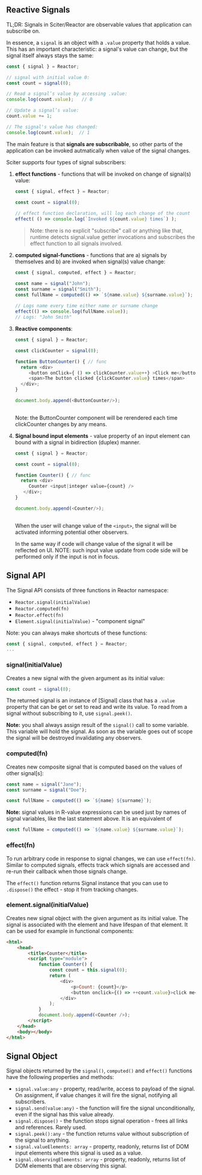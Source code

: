 
## Reactive Signals

TL;DR: Signals in Sciter/Reactor are observable values that application can subscribe on.


In essence, a `signal` is an object with a `.value` property that holds a value. This has an important characteristic: a signal's value can change, but the signal itself always stays the same:

```JavaScript
const { signal } = Reactor;

// signal with initial value 0:
const count = signal(0); 

// Read a signal’s value by accessing .value:
console.log(count.value);   // 0

// Update a signal’s value:
count.value += 1;

// The signal's value has changed:
console.log(count.value);  // 1
```

The main feature is that **signals are subscribable**, so other parts of the application can be invoked autmatically when value of the signal changes. 

Sciter supports four types of signal subscribers:

1. **effect functions** - functions that will be invoked on change of signal(s) value:

   ```JavaScript
   const { signal, effect } = Reactor;

   const count = signal(0); 
  
   // effect function declaration, will log each change of the count
   effect( () => console.log(`Invoked ${count.value} times`) );
   ```
   > Note: there is no explicit "subscribe" call or anything like that, runtime detects signal.value getter invocations and subscribes the effect function to all signals involved.  


2. **computed signal-functions** - functions that are a) signals by themselves and b) are invoked when signal(s) value change:

   ```JavaScript
   const { signal, computed, effect } = Reactor;

   const name = signal("John");
   const surname = signal("Smith");
   const fullName = computed(() => `${name.value} ${surname.value}`);
  
   // Logs name every time either name or surname change
   effect(() => console.log(fullName.value));
   // Logs: "John Smith"
   ```

3. **Reactive components**:

   ```JavaScript
   const { signal } = Reactor;

   const clickCounter = signal(0); 

   function ButtonCounter() { // func
     return <div>
        <button onClick={ () => clickCounter.value++} >Click me</button>
        <span>The button clicked {clickCounter.value} times</span>
     </div>;
   }

   document.body.append(<ButtonCounter/>);
  
   ```
   Note: the ButtonCounter component will be rerendered each time clickCounter changes by any means.


3. **Signal bound input elements** - value property of an input element can bound with a signal in bidirection (duplex) manner.  

   ```JavaScript
   const { signal } = Reactor;

   const count = signal(0); 

   function Counter() { // func
     return <div>
        Counter <input|integer value={count} /> 
      </div>;
   }

   document.body.append(<Counter/>);
  
   ```
   When the user will change value of the `<input>`, the signal will be activated informing potential other observers.

   In the same way if code will change value of the signal it will be reflected on UI. NOTE: such input value update from code side will be performed only if the input is not in focus.

## Signal API

The Signal API consists of three functions in Reactor namespace:

* `Reactor.signal(initialValue)`
* `Reactor.computed(fn)`
* `Reactor.effect(fn)`
* `Element.signal(initialValue)` - "component signal"

Note: you can always make shortcuts of these functions:

```JavaScript
const { signal, computed, effect } = Reactor;
...
```

### signal(initialValue)

Creates a new signal with the given argument as its initial value:
```JavaScript
const count = signal(0);
```

The returned signal is an instance of [Signal] class that has a `.value` property that can be get or set to read and write its value. To read from a signal without subscribing to it, use `signal.peek()`.

**Note:** you shall always assign result of the `signal()` call to some variable. This variable will hold the signal. As soon as the variable goes out of scope the signal will be destroyed invalidating any observers. 

### computed(fn)

Creates new composite signal that is computed based on the values of other signal[s]:
```JavaScript
const name = signal("Jane");
const surname = signal("Doe");

const fullName = computed(() => `${name} ${surname}`);
```

**Note:** signal values in R-value expressions can be used just by names of signal variables, like the last statement above. It is an equivalent of 

```JavaScript
const fullName = computed(() => `${name.value} ${surname.value}`);
```

### effect(fn)

To run arbitrary code in response to signal changes, we can use `effect(fn)`. Similar to computed signals, effects track which signals are accessed and re-run their callback when those signals change. 

The `effect()` function returns Signal instance that you can use to `.dispose()` the effect - stop it from tracking changes.  

### element.signal(initialValue)

Creates new signal object with the given argument as its initial value. The signal is associated with the element and have lifespan of that element.
It can be used for example in functional components:
```HTML
<html>
    <head>
        <title>Counter</title>
        <script type="module">
            function Counter() {
                const count = this.signal(0);
                return (
                    <div>
                        <p>Count: {count}</p>
                        <button onclick={() => ++count.value}>click me</button>
                    </div>
                );
            }
            document.body.append(<Counter />);
        </script>
    </head>
    <body></body>
</html>
```

## Signal Object

Signal objects returned by the `signal()`, `computed()` and `effect()` functions have the following properties and methods:

* `signal.value:any` - property, read/write, access to payload of the signal. On assignment, if value changes it will fire the signal, notifying all subscribers.
* `signal.send(value:any)` - the function will fire the signal unconditionally, even if the signal has this value already.
* `signal.dispose()` - the function stops signal operation - frees all links and references. Rarely used.
* `signal.peek():any` - the function returns value without subscription of the signal to anything.
* `signal.valueElements: array` - property, readonly, returns list of DOM input elements where this signal is used as a value.
* `signal.observingElements: array` - property, readonly, returns list of DOM elements that are observing this signal.
